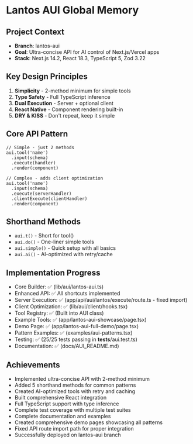 # Lantos AUI Global Memory

## Project Context
- **Branch**: lantos-aui
- **Goal**: Ultra-concise API for AI control of Next.js/Vercel apps
- **Stack**: Next.js 14.2, React 18.3, TypeScript 5, Zod 3.22

## Key Design Principles
1. **Simplicity** - 2-method minimum for simple tools
2. **Type Safety** - Full TypeScript inference
3. **Dual Execution** - Server + optional client
4. **React Native** - Component rendering built-in
5. **DRY & KISS** - Don't repeat, keep it simple

## Core API Pattern
```tsx
// Simple - just 2 methods
aui.tool('name')
  .input(schema)
  .execute(handler)
  .render(component)

// Complex - adds client optimization
aui.tool('name')
  .input(schema)
  .execute(serverHandler)
  .clientExecute(clientHandler)
  .render(component)
```

## Shorthand Methods
- `aui.t()` - Short for tool()
- `aui.do()` - One-liner simple tools
- `aui.simple()` - Quick setup with all basics
- `aui.ai()` - AI-optimized with retry/cache

## Implementation Progress
- Core Builder: ✅ (lib/aui/lantos-aui.ts)
- Enhanced API: ✅ All shortcuts implemented
- Server Execution: ✅ (app/api/aui/lantos/execute/route.ts - fixed import)
- Client Optimization: ✅ (lib/aui/client/hooks.tsx)
- Tool Registry: ✅ (Built into AUI class)
- Example Tools: ✅ (app/lantos-aui-showcase/page.tsx)
- Demo Page: ✅ (app/lantos-aui-full-demo/page.tsx)
- Pattern Examples: ✅ (examples/aui-patterns.tsx)
- Testing: ✅ (25/25 tests passing in __tests__/aui.test.ts)
- Documentation: ✅ (docs/AUI_README.md)

## Achievements
- Implemented ultra-concise API with 2-method minimum
- Added 5 shorthand methods for common patterns
- Created AI-optimized tools with retry and caching
- Built comprehensive React integration
- Full TypeScript support with type inference
- Complete test coverage with multiple test suites
- Complete documentation and examples
- Created comprehensive demo pages showcasing all patterns
- Fixed API route import path for proper integration
- Successfully deployed on lantos-aui branch